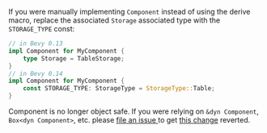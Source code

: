 
If you were manually implementing `Component` instead of using the derive macro, replace the associated `Storage` associated type with the `STORAGE_TYPE` const:

```rust
// in Bevy 0.13
impl Component for MyComponent {
    type Storage = TableStorage;
}
// in Bevy 0.14
impl Component for MyComponent {
    const STORAGE_TYPE: StorageType = StorageType::Table;
}
```

Component is no longer object safe. If you were relying on `&dyn Component`, `Box<dyn Component>`, etc. please [file an issue ](https://github.com/bevyengine/bevy/issues) to get [this change](https://github.com/bevyengine/bevy/pull/12311) reverted.
